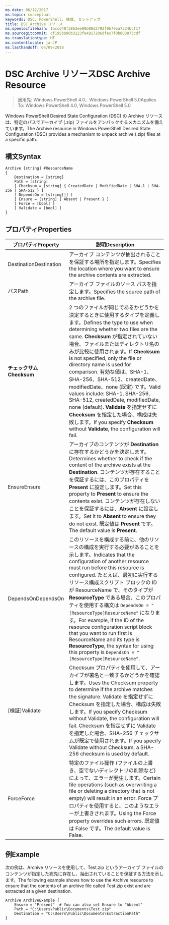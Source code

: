 ```yaml
---
ms.date: 06/12/2017
ms.topic: conceptual
keywords: DSC, PowerShell, 構成, セットアップ
title: DSC Archive リソース
ms.openlocfilehash: 1accd48f3862ee09b88d2792f9b7e5a7324bcf17
ms.sourcegitcommit: cf195b090b3223fa4917206dfec7f0b603873cdf
ms.translationtype: HT
ms.contentlocale: ja-JP
ms.lasthandoff: 04/09/2018
---
```

# <a name="dsc-archive-resource"></a><span data-ttu-id="02ca8-103">DSC Archive リソース</span><span class="sxs-lookup"><span data-stu-id="02ca8-103">DSC Archive Resource</span></span>

> <span data-ttu-id="02ca8-104">適用先: Windows PowerShell 4.0、Windows PowerShell 5.0</span><span class="sxs-lookup"><span data-stu-id="02ca8-104">Applies To: Windows PowerShell 4.0, Windows PowerShell 5.0</span></span>

<span data-ttu-id="02ca8-105">Windows PowerShell Desired State Configuration (DSC) の Archive リソースは、特定のパスでアーカイブ (.zip) ファイルをアンパックするメカニズムを備えています。</span><span class="sxs-lookup"><span data-stu-id="02ca8-105">The Archive resource in Windows PowerShell Desired State Configuration (DSC) provides a mechanism to unpack archive (.zip) files at a specific path.</span></span>

## <a name="syntax"></a><span data-ttu-id="02ca8-106">構文</span><span class="sxs-lookup"><span data-stu-id="02ca8-106">Syntax</span></span>
```MOF
Archive [string] #ResourceName
{
    Destination = [string]
    Path = [string]
    [ Checksum = [string] { CreatedDate | ModifiedDate | SHA-1 | SHA-256 | SHA-512 } ]
    [ DependsOn = [string[]] ]
    [ Ensure = [string] { Absent | Present } ]
    [ Force = [bool] ]
    [ Validate = [bool] ]
}
```

## <a name="properties"></a><span data-ttu-id="02ca8-107">プロパティ</span><span class="sxs-lookup"><span data-stu-id="02ca8-107">Properties</span></span>

|  <span data-ttu-id="02ca8-108">プロパティ</span><span class="sxs-lookup"><span data-stu-id="02ca8-108">Property</span></span>  |  <span data-ttu-id="02ca8-109">説明</span><span class="sxs-lookup"><span data-stu-id="02ca8-109">Description</span></span>   |
|---|---|
| <span data-ttu-id="02ca8-110">Destination</span><span class="sxs-lookup"><span data-stu-id="02ca8-110">Destination</span></span>| <span data-ttu-id="02ca8-111">アーカイブ コンテンツが抽出されることを保証する場所を指定します。</span><span class="sxs-lookup"><span data-stu-id="02ca8-111">Specifies the location where you want to ensure the archive contents are extracted.</span></span>|
| <span data-ttu-id="02ca8-112">パス</span><span class="sxs-lookup"><span data-stu-id="02ca8-112">Path</span></span>| <span data-ttu-id="02ca8-113">アーカイブ ファイルのソース パスを指定します。</span><span class="sxs-lookup"><span data-stu-id="02ca8-113">Specifies the source path of the archive file.</span></span>|
| <span data-ttu-id="02ca8-114">__チェックサム__</span><span class="sxs-lookup"><span data-stu-id="02ca8-114">__Checksum__</span></span>| <span data-ttu-id="02ca8-115">2 つのファイルが同じであるかどうかを決定するときに使用するタイプを定義します。</span><span class="sxs-lookup"><span data-stu-id="02ca8-115">Defines the type to use when determining whether two files are the same.</span></span> <span data-ttu-id="02ca8-116">__Checksum__ が指定されていない場合、ファイルまたはディレクトリ名のみが比較に使用されます。</span><span class="sxs-lookup"><span data-stu-id="02ca8-116">If __Checksum__ is not specified, only the file or directory name is used for comparison.</span></span> <span data-ttu-id="02ca8-117">有効な値は、SHA-1、SHA-256、SHA-512、createdDate、modifiedDate、none (既定) です。</span><span class="sxs-lookup"><span data-stu-id="02ca8-117">Valid values include: SHA-1, SHA-256, SHA-512, createdDate, modifiedDate, none (default).</span></span> <span data-ttu-id="02ca8-118">__Validate__ を指定せずに __Checksum__ を指定した場合、構成は失敗します。</span><span class="sxs-lookup"><span data-stu-id="02ca8-118">If you specify __Checksum__ without __Validate__, the configuration will fail.</span></span>|
| <span data-ttu-id="02ca8-119">Ensure</span><span class="sxs-lookup"><span data-stu-id="02ca8-119">Ensure</span></span>| <span data-ttu-id="02ca8-120">アーカイブのコンテンツが __Destination__ に存在するかどうかを決定します。</span><span class="sxs-lookup"><span data-stu-id="02ca8-120">Determines whether to check if the content of the archive exists at the __Destination__.</span></span> <span data-ttu-id="02ca8-121">コンテンツが存在することを保証するには、このプロパティを __Present__ に設定します。</span><span class="sxs-lookup"><span data-stu-id="02ca8-121">Set this property to __Present__ to ensure the contents exist.</span></span> <span data-ttu-id="02ca8-122">コンテンツが存在しないことを保証するには、__Absent__ に設定します。</span><span class="sxs-lookup"><span data-stu-id="02ca8-122">Set it to __Absent__ to ensure they do not exist.</span></span> <span data-ttu-id="02ca8-123">既定値は __Present__ です。</span><span class="sxs-lookup"><span data-stu-id="02ca8-123">The default value is __Present__.</span></span>|
| <span data-ttu-id="02ca8-124">DependsOn</span><span class="sxs-lookup"><span data-stu-id="02ca8-124">DependsOn</span></span> | <span data-ttu-id="02ca8-125">このリソースを構成する前に、他のリソースの構成を実行する必要があることを示します。</span><span class="sxs-lookup"><span data-stu-id="02ca8-125">Indicates that the configuration of another resource must run before this resource is configured.</span></span> <span data-ttu-id="02ca8-126">たとえば、最初に実行するリソース構成スクリプト ブロックの ID が ResourceName で、そのタイプが __ResourceType__ である場合、このプロパティを使用する構文は `DependsOn = "[ResourceType]ResourceName"` になります。</span><span class="sxs-lookup"><span data-stu-id="02ca8-126">For example, if the ID of the resource configuration script block that you want to run first is ResourceName and its type is __ResourceType__, the syntax for using this property is `DependsOn = "[ResourceType]ResourceName"`.</span></span>|
| <span data-ttu-id="02ca8-127">[検証]</span><span class="sxs-lookup"><span data-stu-id="02ca8-127">Validate</span></span>| <span data-ttu-id="02ca8-128">Checksum プロパティを使用して、アーカイブが署名と一致するかどうかを確認します。</span><span class="sxs-lookup"><span data-stu-id="02ca8-128">Uses the Checksum property to determine if the archive matches the signature.</span></span> <span data-ttu-id="02ca8-129">Validate を指定せずに Checksum を指定した場合、構成は失敗します。</span><span class="sxs-lookup"><span data-stu-id="02ca8-129">If you specify Checksum without Validate, the configuration will fail.</span></span> <span data-ttu-id="02ca8-130">Checksum を指定せずに Validate を指定した場合、SHA-256 チェックサムが既定で使用されます。</span><span class="sxs-lookup"><span data-stu-id="02ca8-130">If you specify Validate without Checksum, a SHA-256 checksum is used by default.</span></span>|
| <span data-ttu-id="02ca8-131">Force</span><span class="sxs-lookup"><span data-stu-id="02ca8-131">Force</span></span>| <span data-ttu-id="02ca8-132">特定のファイル操作 (ファイルの上書き、空でないディレクトリの削除など) によって、エラーが発生します。</span><span class="sxs-lookup"><span data-stu-id="02ca8-132">Certain file operations (such as overwriting a file or deleting a directory that is not empty) will result in an error.</span></span> <span data-ttu-id="02ca8-133">Force プロパティを使用すると、このようなエラーが上書きされます。</span><span class="sxs-lookup"><span data-stu-id="02ca8-133">Using the Force property overrides such errors.</span></span> <span data-ttu-id="02ca8-134">既定値は False です。</span><span class="sxs-lookup"><span data-stu-id="02ca8-134">The default value is False.</span></span>|

## <a name="example"></a><span data-ttu-id="02ca8-135">例</span><span class="sxs-lookup"><span data-stu-id="02ca8-135">Example</span></span>

<span data-ttu-id="02ca8-136">次の例は、Archive リソースを使用して、Test.zip というアーカイブ ファイルのコンテンツが指定した宛先に存在し、抽出されていることを保証する方法を示します。</span><span class="sxs-lookup"><span data-stu-id="02ca8-136">The following example shows how to use the Archive resource to ensure that the contents of an archive file called Test.zip exist and are extracted at a given destination.</span></span>

```
Archive ArchiveExample {
    Ensure = "Present"  # You can also set Ensure to "Absent"
    Path = "C:\Users\Public\Documents\Test.zip"
    Destination = "C:\Users\Public\Documents\ExtractionPath"
}
```